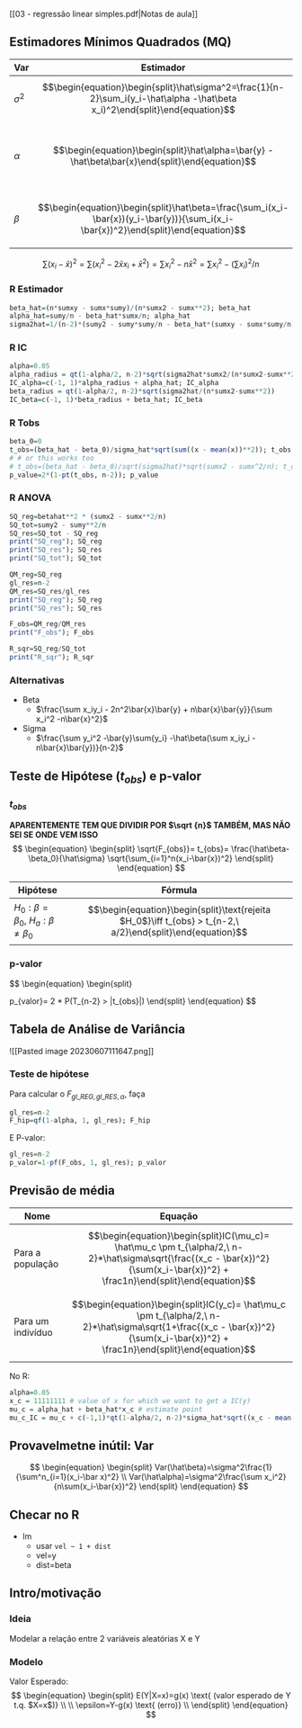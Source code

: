 [[03 - regressão linear simples.pdf|Notas de aula]]

## Estimadores Mínimos Quadrados (MQ)

| Var        | Estimador                                                                                                                          | IC                                                                                                                                                                        |
| ---------- | ---------------------------------------------------------------------------------------------------------------------------------- | ------------------------------------------------------------------------------------------------------------------------------------------------------------------------- |
| $\sigma^2$ | $$\begin{equation}\begin{split}\hat\sigma^2=\frac{1}{n-2}\sum_i(y_i-\hat\alpha -\hat\beta x_i)^2\end{split}\end{equation}$$        |                                                                                                                                                                           |
| $\alpha$   | $$\begin{equation}\begin{split}\hat\alpha=\bar{y} -\hat\beta\bar{x}\end{split}\end{equation}$$                                     | $$\begin{equation}\begin{split}IC(\alpha): \hat\alpha\ \pm t_{n-2,\ a/2}\hat\sigma \sqrt\frac{\sum^n_{i=1}x_i^2}{n\sum^n_{i=1}(x_i-\bar{x})^2}\end{split}\end{equation}$$ |
| $\beta$    | $$\begin{equation}\begin{split}\hat\beta=\frac{\sum_i(x_i-\bar{x})(y_i-\bar{y})}{\sum_i(x_i-\bar{x})^2}\end{split}\end{equation}$$ | $$\begin{equation}\begin{split}IC(\beta): \hat\beta\ \pm t_{n-2,\ a/2}\hat\sigma\frac{1}{\sqrt{n\sum(x_i-\bar{x})^2}}\end{split}\end{equation}$$                   |

$$
\sum(x_i-\bar{x})^2
=\sum(x_i^2-2\bar{x}x_i+\bar{x}^2)
=\sum x_i^2 -n\bar{x}^2
=\sum x_i^2 -(\sum x_i)^2/n
$$

### R Estimador
```r
beta_hat=(n*sumxy - sumx*sumy)/(n*sumx2 - sumx**2); beta_hat
alpha_hat=sumy/n - beta_hat*sumx/n; alpha_hat
sigma2hat=1/(n-2)*(sumy2 - sumy*sumy/n - beta_hat*(sumxy - sumx*sumy/n)); sigma2hat
```

### R IC
```r
alpha=0.05
alpha_radius = qt(1-alpha/2, n-2)*sqrt(sigma2hat*sumx2/(n*sumx2-sumx**2))
IC_alpha=c(-1, 1)*alpha_radius + alpha_hat; IC_alpha
beta_radius = qt(1-alpha/2, n-2)*sqrt(sigma2hat/(n*sumx2-sumx**2))
IC_beta=c(-1, 1)*beta_radius + beta_hat; IC_beta
```

### R Tobs
```R
beta_0=0
t_obs=(beta_hat - beta_0)/sigma_hat*sqrt(sum((x - mean(x))**2)); t_obs
# # or this works too
# t_obs=(beta_hat - beta_0)/sqrt(sigma2hat)*sqrt(sumx2 - sumx^2/n); t_obs
p_value=2*(1-pt(t_obs, n-2)); p_value
```

### R ANOVA
```r
SQ_reg=betahat**2 * (sumx2 - sumx**2/n)
SQ_tot=sumy2 - sumy**2/n
SQ_res=SQ_tot - SQ_reg
print("SQ_reg"); SQ_reg
print("SQ_res"); SQ_res
print("SQ_tot"); SQ_tot

QM_reg=SQ_reg
gl_res=n-2
QM_res=SQ_res/gl_res
print("SQ_reg"); SQ_reg
print("SQ_res"); SQ_res

F_obs=QM_reg/QM_res
print("F_obs"); F_obs

R_sqr=SQ_reg/SQ_tot
print("R_sqr"); R_sqr
```

### Alternativas
- Beta
	- $\frac{\sum x_iy_i - 2n^2\bar{x}\bar{y} + n\bar{x}\bar{y}}{\sum x_i^2 -n\bar{x}^2}$
- Sigma
	- $\frac{\sum y_i^2 -\bar{y}\sum{y_i} -\hat\beta(\sum x_iy_i -n\bar{x}\bar{y})}{n-2}$


## Teste de Hipótese ($t_{obs}$) e p-valor
### $t_{obs}$
**APARENTEMENTE TEM QUE DIVIDIR POR $\sqrt {n}$ TAMBÉM, MAS NÃO SEI SE ONDE VEM ISSO** 
$$
\begin{equation}
\begin{split}
\sqrt{F_{obs}}=
t_{obs}=
\frac{\hat\beta-\beta_0}{\hat\sigma}
\sqrt{\sum_{i=1}^n(x_i-\bar{x})^2}
\end{split}
\end{equation}
$$

| Hipótese                                         | Fórmula                                                 |
| ------------------------------------------------ | ------------------------------------------------------- |
| $H_0: \beta = \beta_0$, $H_a: \beta \ne \beta_0$ | $$\begin{equation}\begin{split}\text{rejeita $H_0$}\iff t_{obs} > t_{n-2,\ a/2}\end{split}\end{equation}$$ |

### p-valor
$$
\begin{equation}
\begin{split}

p_{valor}= 2 * P(T_{n-2} > |t_{obs}|)
\end{split}
\end{equation}
$$


## Tabela de Análise de Variância
![[Pasted image 20230607111647.png]]

### Teste de hipótese
Para calcular o $F_{gl\_REG, gl\_RES, \alpha}$, faça
```R
gl_res=n-2
F_hip=qf(1-alpha, 1, gl_res); F_hip
```
E P-valor:
```R
gl_res=n-2
p_valor=1-pf(F_obs, 1, gl_res); p_valor
```

## Previsão de média

| Nome              | Equação                                                                                                                                                                        |
| ----------------- | ------------------------------------------------------------------------------------------------------------------------------------------------------------------------------ |
| Para a população  | $$\begin{equation}\begin{split}IC(\mu_c)= \hat\mu_c \pm t_{\alpha/2,\ n-2}*\hat\sigma\sqrt{\frac{(x_c - \bar{x})^2}{\sum(x_i-\bar{x})^2} + \frac1n}\end{split}\end{equation}$$ |
| Para um indivíduo | $$\begin{equation}\begin{split}IC(y_c)= \hat\mu_c \pm t_{\alpha/2,\ n-2}*\hat\sigma\sqrt{1+\frac{(x_c - \bar{x})^2}{\sum(x_i-\bar{x})^2} + \frac1n}\end{split}\end{equation}$$ |
No R:
```R
alpha=0.05
x_c = 11111111 # value of x for which we want to get a IC(y)
mu_c = alpha_hat + beta_hat*x_c # estimate point
mu_c_IC = mu_c + c(-1,1)*qt(1-alpha/2, n-2)*sigma_hat*sqrt((x_c - mean(x))**2/sum((x-mean(x))**2) + 1/n)
```

## Provavelmetne inútil: Var
$$
\begin{equation}
\begin{split}
Var(\hat\beta)=\sigma^2\frac{1}{\sum^n_{i=1}(x_i-\bar x)^2} \\
Var(\hat\alpha)=\sigma^2\frac{\sum x_i^2}{n\sum(x_i-\bar{x})^2}
\end{split}
\end{equation}
$$

## Checar no R
- lm
	- usar `vel ~ 1 + dist`
	- vel=y
	- dist=beta

## Intro/motivação
### Ideia
Modelar a relação entre 2 variáveis aleatórias X e Y

### Modelo
Valor Esperado:
$$
\begin{equation}
\begin{split}
E(Y|X=x)=g(x) \text{ (valor esperado de Y t.q. $X=x$)} \\
\\
\epsilon=Y-g(x) \text{ (erro)} \\
\end{split}
\end{equation}
$$
